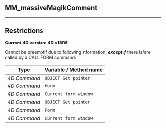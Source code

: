 ﻿## MM_massiveMagikComment---## Restrictions**Current 4D version: 4D v18R6**Cannot be preemptif due to following information, ***except if*** there is/are called by a CALL FORM command:|Type|Variable / Method name||------|------||*4D Command*|`OBJECT Get pointer`||*4D Command*|`Form`||*4D Command*|`Current form window`||*4D Command*|`OBJECT Get pointer`||*4D Command*|`Form`||*4D Command*|`Current form window`|